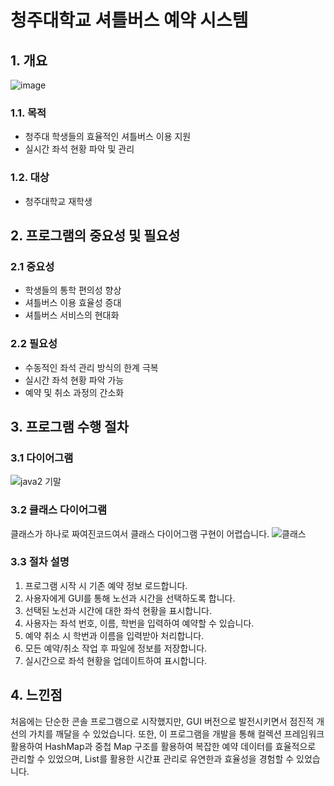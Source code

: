 # 청주대학교 셔틀버스 예약 시스템

## 1. 개요
![image](https://github.com/user-attachments/assets/38101441-d85b-45b9-8d57-c9ce16b6d870)

### 1.1. 목적
- 청주대 학생들의 효율적인 셔틀버스 이용 지원
- 실시간 좌석 현황 파악 및 관리

### 1.2. 대상
- 청주대학교 재학생

## 2. 프로그램의 중요성 및 필요성

### 2.1 중요성
- 학생들의 통학 편의성 향상
- 셔틀버스 이용 효율성 증대
- 셔틀버스 서비스의 현대화

### 2.2 필요성
- 수동적인 좌석 관리 방식의 한계 극복
- 실시간 좌석 현황 파악 가능
- 예약 및 취소 과정의 간소화

## 3. 프로그램 수행 절차

### 3.1 다이어그램
![java2 기말](https://github.com/user-attachments/assets/19822ba4-0258-4aa5-b9d1-c4fb21c7f578)

### 3.2 클래스 다이어그램
클래스가 하나로 짜여진코드여서 클래스 다이어그램 구현이 어렵습니다.
![클래스](https://github.com/user-attachments/assets/07d235fc-261c-46b3-9999-a0e3abb6da28)

### 3.3 절차 설명
1. 프로그램 시작 시 기존 예약 정보 로드합니다.
2. 사용자에게 GUI를 통해 노선과 시간을 선택하도록 합니다.
3. 선택된 노선과 시간에 대한 좌석 현황을 표시합니다.
4. 사용자는 좌석 번호, 이름, 학번을 입력하여 예약할 수 있습니다.
5. 예약 취소 시 학번과 이름을 입력받아 처리합니다.
6. 모든 예약/취소 작업 후 파일에 정보를 저장합니다.
7. 실시간으로 좌석 현황을 업데이트하여 표시합니다.

## 4. 느낀점
처음에는 단순한 콘솔 프로그램으로 시작했지만, GUI 버전으로 발전시키면서 점진적 개선의 가치를 깨달을 수 있었습니다.
또한, 이 프로그램을 개발을 통해 컬렉션 프레임워크 활용하여 HashMap과 중첩 Map 구조를 활용하여 복잡한 예약 데이터를 효율적으로 관리할 수 있었으며,
List를 활용한 시간표 관리로 유연한과 효율성을 경험할 수 있었습니다.

